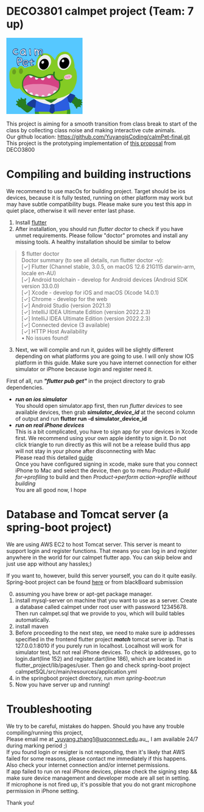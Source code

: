 # DECO3801 calmpet project (Team: 7 up)
<img src="https://raw.githubusercontent.com/YuyangisCoding/calmPet-final/main/images/calmpetIcon.png" width="200" height="200" />

This project is aiming for a smooth transition from class break to start of the class
by collecting class noise and making interactive cute animals.  
Our github location: https://github.com/YuyangisCoding/calmPet-final.git  
This project is the prototyping implementation of [this proposal](https://github.com/YuyangisCoding/calmPet-final/raw/main/007%20Disruptive%20Classroom%20transition%20times.pdf) from DECO3800 

# Compiling and building instructions
We recommend to use macOs for building project. Target should be ios devices, 
because it is fully tested, running on other platform
may work but may have subtle compatibility bugs. Please make sure you test this app in quiet place, otherwise
it will never enter last phase.


1. Install [flutter](https://docs.flutter.dev/get-started/install)
2. After installation, you should run _flutter doctor_ to check if you have 
unmet requirements. Please follow "doctor" promotes and install any missing tools.
A healthy installation should be similar to below
>$ flutter doctor                                     
Doctor summary (to see all details, run flutter doctor -v):  
[✓] Flutter (Channel stable, 3.0.5, on macOS 12.6 21G115 darwin-arm, locale en-AU)  
[✓] Android toolchain - develop for Android devices (Android SDK version 33.0.0)  
[✓] Xcode - develop for iOS and macOS (Xcode 14.0.1)  
[✓] Chrome - develop for the web  
[✓] Android Studio (version 2021.3)  
[✓] IntelliJ IDEA Ultimate Edition (version 2022.2.3)  
[✓] IntelliJ IDEA Ultimate Edition (version 2022.2.3)  
[✓] Connected device (3 available)  
[✓] HTTP Host Availability  
• No issues found!
3. Next, we will compile and run it, guides will be slightly different 
depending on what platforms you are going to use. I will only show IOS platform 
in this guide. Make sure you have internet connection for either simulator or iPhone because login and register need it.

First of all, run **_"flutter pub get"_** in the project directory to grab dependencies.  
   * **_run on ios simulator_**  
   You should open simulator.app first, then run _flutter devices_ to see available 
   devices, then grab **_simulator_device_id_** at the second column of output and
   run **__flutter run -d simulator_device_id__**
   * **_run on real iPhone devices_**  
   This is a bit complicated, you have to sign app for your devices in Xcode first. We recommend using your 
   own apple identity to sign it. Do not click triangle to run directly as this will not be a release build thus app will not stay
   in your phone after disconnecting with Mac  
   Please read this detailed [guide](https://medium.com/front-end-weekly/how-to-test-your-flutter-ios-app-on-your-ios-device-75924bfd75a8)  
   Once you have configured signing in xcode, make sure that you connect iPhone to Mac and select the device, then go to menu
   _Product->Build for->profiling_ to build and then _Product->perform action->profile without building_  
   You are all good now, I hope

# Database and Tomcat server (a spring-boot project)
We are using AWS EC2 to host Tomcat server. This server is meant to support 
login and register functions. That means you can log in and register anywhere in the 
world for our calmpet flutter app. You can skip below and just use app without any hassles;)

If you want to, however, build this server yourself, you can do it quite easily.
Spring-boot project can be found [here](https://github.com/YuyangisCoding/calmpetSQL.git) or from blackBoard submission

0. assuming you have brew or apt-get package manager.
1. install mysql-server on machine that you want to use as a server.
Create a database called calmpet under root user with password 12345678. Then run calmpet.sql that we 
provide to you, which will build tables automatically. 
2. install maven
3. Before proceeding to the next step, we need to make sure ip addresses specified in the 
frontend flutter project **_match_** tomcat server ip. That is 127.0.0.1:8010 if you 
purely run in localhost. Localhost will work for simulator test, but not real iPhone devices.
To check ip addresses, go to login.dart(line 152) and register.dart(line 186), which are
located in flutter_project/lib/pages/user. Then go and check spring-boot project
calmpetSQL/src/main/resources/application.yml
4. in the springboot project directory,
run _mvn spring-boot:run_ 
5. Now you have server up and running! 

# Troubleshooting
We try to be careful, mistakes do happen. 
Should you have any trouble compiling/running this project,  
Please email me at _yuyang.zhang1@uqconnect.edu.au_, 
I am available 24/7 during marking period ;)  
If you found login or resigter is not responding, then it's likely that AWS failed for some reasons,
please contact me immediately if this happens. Also check your internet connection and/or internet permissions.  
If app failed to run on real iPhone devices, please check the signing step && make sure device management and developer mode are all set
in setting.  
If microphone is not fired up, it's possible that you do not grant microphone permission in iPhone setting.

Thank you!

